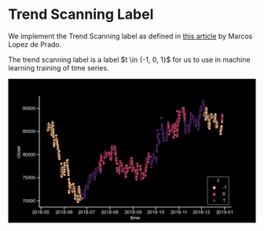 # Trend Scanning Label

We implement the Trend Scanning label as defined in [this article](https://papers.ssrn.com/sol3/papers.cfm?abstract_id=3257419)
by Marcos Lopez de Prado.

The trend scanning label is a label $t \in {-1, 0, 1\}$
for us to use in machine learning training of time series.

![](trend_scanning_normalized.png)
